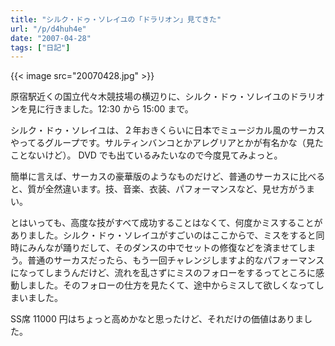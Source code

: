 ```yaml
---
title: "シルク・ドゥ・ソレイユの「ドラリオン」見てきた"
url: "/p/d4huh4e"
date: "2007-04-28"
tags: ["日記"]
---
```


{{< image src="20070428.jpg" >}}

原宿駅近くの国立代々木競技場の横辺りに、シルク・ドゥ・ソレイユのドラリオンを見に行きました。12:30 から 15:00 まで。

シルク・ドゥ・ソレイユは、２年おきくらいに日本でミュージカル風のサーカスやってるグループです。サルティンバンコとかアレグリアとかが有名かな（見たことないけど）。
DVD でも出ているみたいなので今度見てみよっと。

簡単に言えば、サーカスの豪華版のようなものだけど、普通のサーカスに比べると、質が全然違います。技、音楽、衣装、パフォーマンスなど、見せ方がうまい。

とはいっても、高度な技がすべて成功することはなくて、何度かミスすることがありました。シルク・ドゥ・ソレイユがすごいのはここからで、ミスをすると同時にみんなが踊りだして、そのダンスの中でセットの修復などを済ませてしまう。普通のサーカスだったら、もう一回チャレンジしますよ的なパフォーマンスになってしまうんだけど、流れを乱さずにミスのフォローをするってところに感動しました。そのフォローの仕方を見たくて、途中からミスして欲しくなってしまいました。

SS席 11000 円はちょっと高めかなと思ったけど、それだけの価値はありました。

